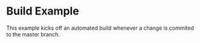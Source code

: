 # Build Example

This example kicks off an automated build whenever a change is commited to the master branch.